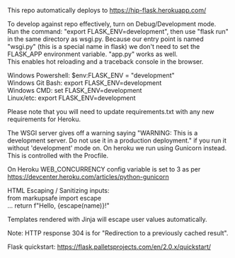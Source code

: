 This repo automatically deploys to https://hip-flask.herokuapp.com/ <br/>

To develop against repo effectively, turn on Debug/Development mode. <br/>
Run the command: "export FLASK_ENV=development", then use "flask run" in the same directory as wsgi.py. Because our entry point is named "wsgi.py" (this is a special name in flask) we don't need to set the FLASK_APP environment variable. "app.py" works as well. <br/>
This enables hot reloading and a traceback console in the browser.

Windows Powershell: $env:FLASK_ENV = "development"  <br/>
Windows Git Bash:   export FLASK_ENV=development <br/>
Windows CMD:        set FLASK_ENV=development <br/>
Linux/etc:          export FLASK_ENV=development <br/>

Please note that you will need to update requirements.txt with any new requirements for Heroku.<br/>

The WSGI server gives off a warning saying "WARNING: This is a development server. Do not use it in a production deployment." if you run it without 'development' mode on. On heroku we run using Gunicorn instead. This is controlled with the Procfile.<br/>

On Heroku WEB_CONCURRENCY config variable is set to 3 as per https://devcenter.heroku.com/articles/python-gunicorn <br/>

HTML Escaping / Sanitizing inputs: <br/>
from markupsafe import escape <br/>
... return f"Hello, {escape(name)}!" <br/>

Templates rendered with Jinja will escape user values automatically. <br/>

Note: HTTP response 304 is for "Redirection to a previously cached result". <br/>

Flask quickstart: https://flask.palletsprojects.com/en/2.0.x/quickstart/ <br/>